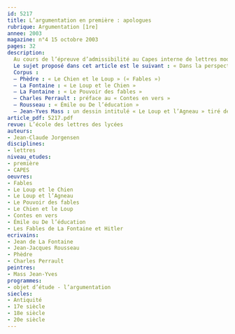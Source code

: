 ```yaml
---
id: 5217
title: L’argumentation en première : apologues
rubrique: Argumentation [1re]
annee: 2003
magazine: n°4 15 octobre 2003
pages: 32
description: 
  Au cours de l’épreuve d’admissibilité au Capes interne de lettres modernes, « les candidats, dans un devoir rédigé et argumenté, analysent les textes, en fonction d’une problématique indiquée par le sujet ; proposent une exploitation didactique de ces textes, sous la forme d’un projet de séquence destinée à la classe de collège ou de lycée indiquée par le sujet. Il appartient au candidat de déterminer l’objectif qu’il fixe à sa séquence. »
  Le sujet proposé dans cet article est le suivant : « Dans la perspective de l’étude de l’argumentation en classe de première, vous proposerez une exploitation didactique de ce corpus sous la forme d’un projet de séquence incluant une séance d’étude de la langue. »
  Corpus :
  – Phèdre : « Le Chien et le Loup » (« Fables »)
  – La Fontaine : « Le Loup et le Chien »
  – La Fontaine : « Le Pouvoir des fables »
  – Charles Perrault : préface au « Contes en vers »
  – Rousseau : « Émile ou De l’éducation »
  – Jean-Yves Mass : un dessin intitulé « Le Loup et l’Agneau » tiré des « Fables de La Fontaine et Hitler »
article_pdf: 5217.pdf
revue: L’école des lettres des lycées
auteurs:
- Jean-Claude Jorgensen
disciplines:
- lettres
niveau_etudes:
- première
- CAPES
oeuvres:
- Fables
- Le Loup et le Chien
- Le Loup et l’Agneau
- Le Pouvoir des fables
- Le Chien et le Loup
- Contes en vers
- Émile ou De l’éducation
- Les Fables de La Fontaine et Hitler
ecrivains:
- Jean de La Fontaine
- Jean-Jacques Rousseau
- Phèdre
- Charles Perrault
peintres:
- Mass Jean-Yves
programmes:
- objet d’étude - l’argumentation
siecles:
- Antiquité
- 17e siècle
- 18e siècle
- 20e siècle
---
```

